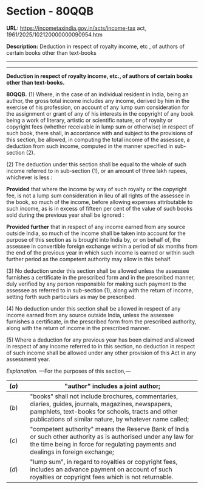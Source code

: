 # Section - 80QQB

**URL:** https://incometaxindia.gov.in/acts/income-tax act, 1961/2025/102120000000090954.htm

**Description:** Deduction in respect of royalty income, etc , of authors of certain books other than text-books

---

****  
  
**Deduction in respect of royalty income, etc., of authors of certain books other than text-books.**

**80QQB.** (1) Where, in the case of an individual resident in India, being an author, the gross total income includes any income, derived by him in the exercise of his profession, on account of any lump sum consideration for the assignment or grant of any of his interests in the copyright of any book being a work of literary, artistic or scientific nature, or of royalty or copyright fees (whether receivable in lump sum or otherwise) in respect of such book, there shall, in accordance with and subject to the provisions of this section, be allowed, in computing the total income of the assessee, a deduction from such income, computed in the manner specified in sub-section (2).

(2) The deduction under this section shall be equal to the whole of such income referred to in sub-section (1), or an amount of three lakh rupees, whichever is less :

**Provided** that where the income by way of such royalty or the copyright fee, is not a lump sum consideration in lieu of all rights of the assessee in the book, so much of the income, before allowing expenses attributable to such income, as is in excess of fifteen per cent of the value of such books sold during the previous year shall be ignored :

**Provided further** that in respect of any income earned from any source outside India, so much of the income shall be taken into account for the purpose of this section as is brought into India by, or on behalf of, the assessee in convertible foreign exchange within a period of six months from the end of the previous year in which such income is earned or within such further period as the competent authority may allow in this behalf.

(3) No deduction under this section shall be allowed unless the assessee furnishes a certificate in the prescribed form and in the prescribed manner, duly verified by any person responsible for making such payment to the assessee as referred to in sub-section (1), along with the return of income, setting forth such particulars as may be prescribed.

(4) No deduction under this section shall be allowed in respect of any income earned from any source outside India, unless the assessee furnishes a certificate, in the prescribed form from the prescribed authority, along with the return of income in the prescribed manner.

(5) Where a deduction for any previous year has been claimed and allowed in respect of any income referred to in this section, no deduction in respect of such income shall be allowed under any other provision of this Act in any assessment year.

_Explanation._ —For the purposes of this section,—

(_a_)|  |  "author" includes a joint author;  
---|---|---  
(_b_)|  |  "books" shall not include brochures, commentaries, diaries, guides, journals, magazines, newspapers, pamphlets, text-books for schools, tracts and other publications of similar nature, by whatever name called;  
(_c_)|  |  "competent authority" means the Reserve Bank of India or such other authority as is authorised under any law for the time being in force for regulating payments and dealings in foreign exchange;  
(_d_)|  |  "lump sum", in regard to royalties or copyright fees, includes an advance payment on account of such royalties or copyright fees which is not returnable.
